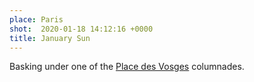```yaml
---
place: Paris
shot:  2020-01-18 14:12:16 +0000
title: January Sun
---
```


Basking under one of the [Place des Vosges](https://en.wikipedia.org/wiki/Place_des_Vosges) columnades.
